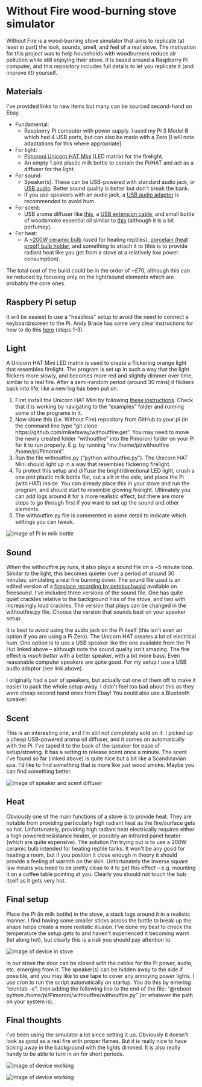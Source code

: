 # Without Fire wood-burning stove simulator

Without Fire is a wood-burning stove simulator that aims to replicate (at least in part) the look, sounds, smell, and feel of a real stove. The motivation for this project was to help households with woodburners reduce air pollution while still enjoying their stove. It is based around a Raspberry Pi computer, and this repository includes full details to let you replicate it (and improve it!) yourself.

## Materials

I've provided links to new items but many can be sourced second-hand on Ebay.
<ul>
    <li>Fundamental:<ol style="list-style-type: circle;">
            <li>Raspberry Pi computer with power supply. I used my Pi 3 Model B which had 4 USB ports, but can also be made with a Zero [I will note adaptations for this where appropriate].</li>
        </ol>
    </li>
    <li>For light:<ol style="list-style-type: circle;">
            <li><a href="https://shop.pimoroni.com/products/unicorn-hat-mini">Pimoroni Unicorn HAT Mini</a> (LED matrix) for the firelight.</li>
            <li>An empty 1 pint plastic milk bottle to contain the Pi/HAT and act as a diffuser for the light.</li>
        </ol>
    </li>
    <li>For sound:<ol style="list-style-type: circle;">
            <li>Speaker(s). These can be USB-powered with standard audio jack, or <a href="https://thepihut.com/products/mini-external-usb-stereo-speaker">USB audio</a>. Better sound quality is better but don't break the bank.</li>
            <li>If you use speakers with an audio jack, a <a href="https://thepihut.com/products/usb-audio-adapter-works-with-raspberry-pi">USB audio adaptor</a> is recommended to avoid hum.</li>
        </ol>
    </li>
    <li>For scent:<ol style="list-style-type: circle;">
            <li>USB aroma diffuser like <a href="https://www.ebay.co.uk/itm/173506521449">this</a>, a <a href="https://www.ebay.co.uk/itm/251088085968?_trkparms=ispr%3D5&hash=item3a760423d0">USB extension cable</a>, and small bottle of woodsmoke essential oil similar to <a href="https://nikura.com/products/firewood-pure-essential-oil-blend-aromatherapy-100-natural">this</a> (although it is a bit perfumey).</li>
        </ol>
    </li>
    <li>For heat:<ol style="list-style-type: circle;">
            <li>A <a href="https://www.ebay.co.uk/itm/273412280854">~200W ceramic bulb</a> (used for heating reptiles), <a href="https://www.amazon.co.uk/Himifuture-Holder-Ceramic-Heater-Bracket/dp/B08MYFZZHT/ref=sr_1_5?keywords=ceramic+bulb+holder&qid=1644258674&sr=8-5">porcelain (heat proof) bulb holder</a>, and something to attach it to (this is to provide radiant heat like you get from a stove at a relatively low power consumption). &nbsp;</li>
        </ol>
    </li>
</ul>
The total cost of the build could be in the order of ~&pound;70, although this can be reduced by focusing only on the light/sound elements which are probably the core ones.

## Raspbery Pi setup

It will be easiest to use a &ldquo;headless&rdquo; setup to avoid the need to connect a keyboard/screen to the Pi. Andy Brace has some very clear instructions for how to do this <a href="https://github.com/openbook/shouldi-eink-display/blob/main/README.md">here</a> (steps 1-3).

## Light

A Unicorn HAT Mini LED matrix is used to create a flickering orange light that resembles firelight. The program is set up in such a way that the light flickers more slowly, and becomes more red and slightly dimmer over time, similar to a real fire. After a semi-random period (around 30 mins) it flickers back into life, like a new log has been put on.
<ol>
    <li>First install the Unicorn HAT Mini by following <a href="https://learn.pimoroni.com/article/getting-started-with-unicorn-hat-mini">these instructions</a>. Check that it is working by navigating to the &ldquo;examples&rdquo; folder and running some of the programs in it.</li>
    <li>Now clone this (i.e. Without Fire) repository from GitHub to your pi (in the command line type &ldquo;git clone https://github.com/mikefsway/withoutfire.get&rdquo;. You may need to move the newly created folder &ldquo;withoutfire&rdquo; into the Pimoroni folder on your Pi for it to run properly. E.g. by running &ldquo;mv /home/pi/withoutfire /home/pi/Pimoroni&rdquo;.</li>
    <li>Run the file withoutfire.py (&ldquo;python withoutfire.py&rdquo;). The Unicorn HAT Mini should light up in a way that resembles flickering firelight.</li>
    <li>To protect this setup and diffuse the bright/directional LED light, crush a one pint plastic milk bottle flat, cut a slit in the side, and place the Pi (with HAT) inside. You can already place this in your stove and run the program, and should start to resemble glowing firelight. Ultimately you can add logs around it for a more realistic effect, but there are more steps to go through first if you want to set up the sound and other elements.</li>
    <li>The withoutfire.py file is commented in some detail to indicate which settings you can tweak.</li>
</ol>

![Image of Pi in milk bottle](/images/bottle.png?raw=true)

## Sound
When the withoutfire.py runs, it also plays a sound file on a ~5 minute loop. Similar to the light, this becomes quieter over a period of around 30 minutes, simulating a real fire burning down. The sound file used is an edited version of a <a href="https://freesound.org/people/petebuchwald/sounds/496130/">fireplace recording by petebuchwald</a> available on freesound.
I've included three versions of the sound file. One has quite quiet crackles relative to the background hiss of the stove, and two with increasingly loud crackles. The version that plays can be changed in the withoutfire.py file. Choose the version that sounds best on your speaker setup.

It is best to avoid using the audio jack on the Pi itself (this isn't even an option if you are using a Pi Zero). The Unicorn HAT creates a lot of electrical hum. One option is to use a USB speaker like the one available from the Pi Hut linked above &ndash; although note the sound quality isn't amazing. The fire effect is *much better* with a better speaker, with a bit more bass. Even reasonable computer speakers are quite good. For my setup I use a USB audio adaptor (see link above).

I originally had a pair of speakers, but actually cut one of them off to make it easier to pack the whole setup away. I didn't feel too bad about this as they were cheap second hand ones from Ebay!
You could also use a Bluetooth speaker.

## Scent

This is an interesting one, and I'm still not completely sold on it. I picked up a cheap USB-powered aroma oil diffuser, and it comes on automatically with the Pi. I've taped it to the back of the speaker for ease of setup/stowing. It has a setting to release scent once a minute. The scent I've found so far (linked above) is quite nice but a bit like a Scandinavian spa. I'd like to find something that is more like just wood smoke. Maybe you can find something better.

![Image of speaker and scent diffuser](/images/speaker.png?raw=true)

## Heat

Obviously one of the main functions of a stove is to provide heat. They are notable from providing particularly high radiant heat as the fire/surface gets so hot. Unfortunately, providing high radiant heat electrically requires either a high powered resistance heater, or possibly an infrared panel heater (which are quite expensive). The solution I'm trying out is to use a 200W ceramic bulb intended for heating reptile tanks. It won't be any good for heating a room, but if you position it close enough in theory it should provide a feeling of warmth on the skin. Unfortunately the inverse square law means you need to be pretty close to it to get this effect &ndash; e.g. mounting it on a coffee table pointing at you. Clearly you should not touch the bub itself as it gets very hot. &nbsp;

## Final setup

Place the Pi (in milk bottle) in the stove, a stack logs around it in a realistic manner. I find having some smaller sticks across the bottle to break up the shape helps create a more realistic illusion. I've done my best to check the temperature the setup gets to and haven't experienced it becoming warm (let along hot), but clearly this is a risk you should pay attention to.

![Image of device in stove](/images/kindling.png?raw=true)

In our stove the door can be closed with the cables for the Pi power, audio, etc. emerging from it. The speaker(s) can be hidden away to the side if possible, and you may like to use tape to cover any annoying power lights.
I use cron to run the script automatically on startup. You do this by entering &ldquo;crontab &ndash;e&rdquo;, then adding the following line to the end of the file: &ldquo;@reboot python /home/pi/Pimoroni/withoutfire/withoutfire.py&rdquo; (or whatever the path on your system is).

## Final thoughts

I've been using the simulator a lot since setting it up. Obviously it doesn't look as good as a real fire with proper flames. But it is really nice to have ticking away in the background with the lights dimmed. It is also really handy to be able to turn in on for short periods.

![Image of device working](/images/glowing1.png?raw=true)

![Image of device working](/images/glowing2.png?raw=true)
